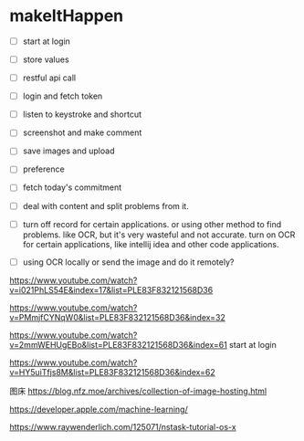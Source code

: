 # makeItHappen

- [ ] start at login
- [ ] store values
- [ ] restful api call
- [ ] login and fetch token
- [ ] listen to keystroke and shortcut
- [ ] screenshot and make comment
- [ ] save images and upload
- [ ] preference
- [ ] fetch today's commitment
- [ ] deal with content and split problems from it.
- [ ] turn off record for certain applications. or using other method to find problems. like OCR, but it's very wasteful and not accurate. turn on OCR for certain applications, like intellij idea and other code applications.
- [ ] using OCR locally or send the image and do it remotely?


https://www.youtube.com/watch?v=i021PhLS54E&index=17&list=PLE83F832121568D36

https://www.youtube.com/watch?v=PMmjfCYNqW0&list=PLE83F832121568D36&index=32

https://www.youtube.com/watch?v=2mmWEHUgEBo&list=PLE83F832121568D36&index=61 start at login

https://www.youtube.com/watch?v=HY5uiTfjs8M&list=PLE83F832121568D36&index=62

图床
https://blog.nfz.moe/archives/collection-of-image-hosting.html

https://developer.apple.com/machine-learning/

https://www.raywenderlich.com/125071/nstask-tutorial-os-x
